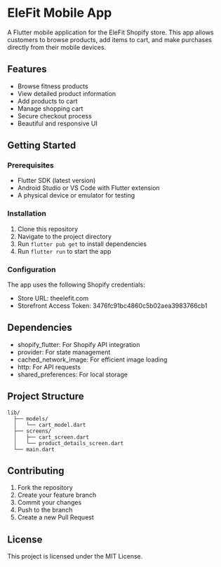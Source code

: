 # EleFit Mobile App

A Flutter mobile application for the EleFit Shopify store. This app allows customers to browse products, add items to cart, and make purchases directly from their mobile devices.

## Features

- Browse fitness products
- View detailed product information
- Add products to cart
- Manage shopping cart
- Secure checkout process
- Beautiful and responsive UI

## Getting Started

### Prerequisites

- Flutter SDK (latest version)
- Android Studio or VS Code with Flutter extension
- A physical device or emulator for testing

### Installation

1. Clone this repository
2. Navigate to the project directory
3. Run `flutter pub get` to install dependencies
4. Run `flutter run` to start the app

### Configuration

The app uses the following Shopify credentials:
- Store URL: theelefit.com
- Storefront Access Token: 3476fc91bc4860c5b02aea3983766cb1

## Dependencies

- shopify_flutter: For Shopify API integration
- provider: For state management
- cached_network_image: For efficient image loading
- http: For API requests
- shared_preferences: For local storage

## Project Structure

```
lib/
  ├── models/
  │   └── cart_model.dart
  ├── screens/
  │   ├── cart_screen.dart
  │   └── product_details_screen.dart
  └── main.dart
```

## Contributing

1. Fork the repository
2. Create your feature branch
3. Commit your changes
4. Push to the branch
5. Create a new Pull Request

## License

This project is licensed under the MIT License.
